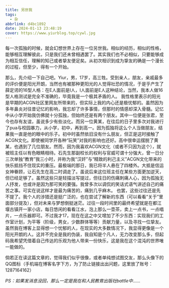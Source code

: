 ```yaml
---
title: 另世我
tags:
  - 杂
abbrlink: d4bc1892
date: 2024-01-13 23:48:19
cover: https://www.yiurblog.top/cywl.jpg
---
```

每一次孤独的时候，就会幻想世界上存在一位另世我。相似的经历，相似的性格，能够相互理解彼此，只是我们还未曾相遇罢了。其实我们也不必相似，只要能够成为相互信任，理解的知己或者挚友便足矣。从初次相识到成为挚友的确是一个漫长的过程，但至少，得有一个开始。

  那么，先介绍一下自己吧。Yiur，男，17岁，高三牲。受到亲人，朋友，亲戚最多的评价便是阳光开朗，当然也有被那种更阳光的人觉得社恐的情况，于是乎产生了薛定谔的16型人格：在E人面前是I人，I人面前是E人这种结论，当然，我本人做16型人格测试是完全不准确的，毕竟我是一个极其矛盾的人。
  我性格里表示的阳光是早期的ACGN社区里网友所带来的，但实际上我的内心还是极忧郁的。虽然因为多年鼻炎对往昔记忆的影响，我忘却了许多事情，但那时的情感却深入骨髓。记忆中从小学开始我仿佛就十分孤独，但始终还是有两个朋友。其中一位便是张君，至今也存有友谊，虽说多少有些淡化。而另一位黄某，在往后的日子里多次对我进行了pua与校园暴力，从小学，初中，再到高一。因为孤独将这么个人当做朋友，结果我一直是他的眼中的乐子。初中时虽然依旧没有什么朋友，但正是这时接触了ACGN文化。即使被同学开各种“玩笑”对我的影响也还好。高中很幸运摆脱了黄某，也遇到了几位朋友。然而，因为我喜欢ACGN文化（或者不只因为这个），就被班主任以有色眼睛相待。石先生那副校长的权利与官威可谓十分强大，曾一日分三次单独“教育”我三小时，并称为我“汉奸”与“精致的利己主义”ACGN文化带来的快乐抵挡不住现实的重压。最极端的那日，我已将半人悬在了四楼外。大抵是信运女神眷顾，让石先生在高二时调走了。虽说后来这位班主任在某些方面更加逆天，但已经足够了。虽然这些只是轻描淡写提过，但往日的伤痛刺痛人心，因为孤独无人抒发，也或许是因为那可笑的要强。我曾多次以调侃的笑话式语气讲述自己的痛苦之事。可实在说这样才是最为痛苦的，痛到几乎麻木。
  也罢，这些过往还是先不提了。我个人的涉猎还是挺广泛的，也在尝试了解新的东西（可以看看“关于”里面部分提及），但对未来与梦想倒挺迷茫。过往一段时间里的最终希望就是在都江堰古镇开一家小店，每日悠闲的看看江水，泡上那么一壶茶，卖上一点书，一点唱片，一点乐器即可。不过我才17，现在在这之中又增加了不少东西：实现我们的工作室计划，为平等（阶级，男女，少数群体等等）贡献力量，以及寻找一位挚友。虽然我在博客上显得想一个忧郁的人，在现实的大多数情况下，我显得更像是一个阳光开朗的人。这并不完全是我的伪装，我自知是个凡人，无力改变那么多，但起码我希望凭借着自己传达的乐观为他人带来一份快乐，这是我在这个混沌的世界唯一能做的。

 倘若正在读这篇文章的，觉得我们似乎很像，或者单纯想试图交友，那么头像下的QQ图标（手机端在博客名字下方，为了防止链接出出问题，这里放了账号：1287164162）

*PS：如果发消息没回，那么一定是我在和人民教育出版社battle中......*